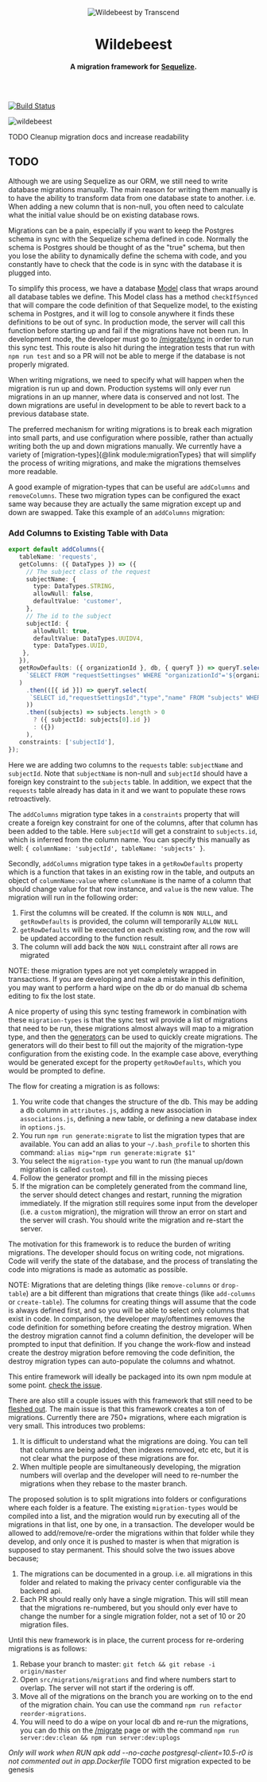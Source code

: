 <p align="center">
    <img alt="Wildebeest by Transcend" src="https://user-images.githubusercontent.com/7354176/61022044-e3742500-a358-11e9-9cb2-122abb33e1b5.jpg"/>
</p>
<h1 align="center">Wildebeest</h1>
<p align="center">
  <strong>A migration framework for <a href="http://docs.sequelizejs.com/">Sequelize</a>.</strong><br /><br />
  <i></i>
</p>
<br />

[![Build Status](https://travis-ci.com/transcend-io/wildebeest.svg?token=dSiqFoEr9c1WZuWwxbXE&branch=master)](https://travis-ci.com/transcend-io/wildebeest)

![wildebeest](https://user-images.githubusercontent.com/7354176/61021920-5761fd80-a358-11e9-8eb4-34e0ea774a9a.jpg)

TODO Cleanup migration docs and increase readability

## TODO

Although we are using Sequelize as our ORM, we still need to write database migrations manually.
The main reason for writing them manually is to have the ability to transform data from one database state to another.
i.e. When adding a new column that is non-null, you often need to calculate what the initial value should be on existing database rows.

Migrations can be a pain, especially if you want to keep the Postgres schema in sync with the Sequelize schema defined in code.
Normally the schema is Postgres should be thought of as the "true" schema, but then you lose the ability to dynamically define the schema with code,
and you constantly have to check that the code is in sync with the database it is plugged into.

To simplify this process, we have a database [Model](https://github.com/transcend-io/main/blob/dev/backend/src/db/ModelManager.ts) class that wraps
around all database tables we define. This Model class has a method `checkIfSynced` that will compare the code definition of that Sequelize model,
to the existing schema in Postgres, and it will log to console anywhere it finds these definitions to be out of sync.
In production mode, the server will call this function before starting up and fail if the migrations have not been run.
In development mode, the developer must go to [/migrate/sync](https://yo.com:4001/migrate/sync) in order to run this sync test.
This route is also hit during the integration tests that run with `npm run test` and so a PR will not be able to merge
if the database is not properly migrated.

When writing migrations, we need to specify what will happen when the migration is run up and down.
Production systems will only ever run migrations in an up manner, where data is conserved and not lost.
The down migrations are useful in development to be able to revert back to a previous database state.

The preferred mechanism for writing migrations is to break each migration into small parts, and use configuration where possible,
rather than actually writing both the up and down migrations manually.
We currently have a variety of [migration-types]{@link module:migrationTypes} that
will simplify the process of writing migrations, and make the migrations themselves more readable.

A good example of migration-types that can be useful are `addColumns` and `removeColumns`.
These two migration types can be configured the exact same way because they are actually the same migration except up and down are swapped.
Take this example of an `addColumns` migration:

### Add Columns to Existing Table with Data

```ts
export default addColumns({
   tableName: 'requests',
   getColumns: ({ DataTypes }) => ({
     // The subject class of the request
     subjectName: {
       type: DataTypes.STRING,
       allowNull: false,
       defaultValue: 'customer',
     },
     // The id to the subject
     subjectId: {
       allowNull: true,
       defaultValue: DataTypes.UUIDV4,
       type: DataTypes.UUID,
    },
   }),
   getRowDefaults: ({ organizationId }, db, { queryT }) => queryT.select(
     `SELECT FROM "requestSettingses" WHERE "organizationId"='${organizationId}'`
   )
     .then(([{ id }]) => queryT.select(
      `SELECT id,"requestSettingsId","type","name" FROM "subjects" WHERE "requestSettingsId"='${id}' AND "type"='customer'`
     ))
     .then((subjects) => subjects.length > 0
       ? ({ subjectId: subjects[0].id })
       : ({})
     ),
   constraints: ['subjectId'],
});
```

Here we are adding two columns to the `requests` table: `subjectName` and `subjectId`.
Note that `subjectName` is non-null and `subjectId` should have a foreign key constraint to the `subjects` table.
In addition, we expect that the `requests` table already has data in it and we want to populate these rows retroactively.

The `addColumns` migration type takes in a `constraints` property that will create a foreign key constraint for one of the columns,
after that column has been added to the table. Here `subjectId` will get a constraint to `subjects.id`,
which is inferred from the column name. You can specify this manually as well: `{ columnName: 'subjectId', tableName: 'subjects' }`.

Secondly, `addColumns` migration type takes in a `getRowDefaults` property which is a function that takes in an existing row in the table,
and outputs an object of `columnName:value` where `columnName` is the name of a column that should change value for that row instance,
and `value` is the new value. The migration will run in the following order:

1. First the columns will be created. If the column is `NON NULL`, and `getRowDefaults` is provided, the column will temporarily `ALLOW NULL`
2. `getRowDefaults` will be executed on each existing row, and the row will be updated according to the function result.
3. The column will add back the `NON NULL` constraint after all rows are migrated

NOTE: these migration types are not yet completely wrapped in transactions. If you are developing and make a mistake in this definition,
you may want to perform a hard wipe on the db or do manual db schema editing to fix the lost state.

A nice property of using this sync testing framework in combination with these `migration-types` is that the sync test wil provide a
list of migrations that need to be run, these migrations almost always will map to a migration type,
and then the [generators](https://github.com/transcend-io/generators) can be used to quickly create migrations.
The generators will do their best to fill out the majority of the migration-type configuration from the existing code.
In the example case above, everything would be generated except for the property `getRowDefaults`, which you would be prompted to define.

The flow for creating a migration is as follows:

1. You write code that changes the structure of the db. This may be adding a db column in `attributes.js`,
     adding a new association in `associations.js`, defining a new table, or defining a new database index in `options.js`.
2. You run `npm run generate:migrate` to list the migration types that are available. You can add an alias to your `~/.bash_profile`
     to shorten this command: `alias mig="npm run generate:migrate $1"`
3. You select the `migration-type` you want to run (the manual up/down migration is called `custom`).
4. Follow the generator prompt and fill in the missing pieces
5. If the migration can be completely generated from the command line, the server should detect changes and restart,
     running the migration immediately. If the migration still requires some input from the developer (i.e. a `custom` migration),
     the migration will throw an error on start and the server will crash. You should write the migration and re-start the server.

The motivation for this framework is to reduce the burden of writing migrations. The developer should focus on writing code, not migrations.
Code will verify the state of the database, and the process of translating the code into migrations is made as automatic as possible.

NOTE: Migrations that are deleting things (like `remove-columns` or `drop-table`) are a bit different than migrations that
create things (like `add-columns` or `create-table`). The columns for creating things will assume that the code is always
defined first, and so you will be able to select only columns that exist in code. In comparison,
the developer may/oftentimes removes the code definition for something before creating the destroy migration.
When the destroy migration cannot find a column definition, the developer will be prompted to input that definition.
If you change the work-flow and instead create the destroy migration before removing the code definition,
the destroy migration types can auto-populate the columns and whatnot.

This entire framework will ideally be packaged into its own npm module at some point. [check the issue](https://github.com/transcend-io/gdpr-backend/issues/385).

There are also still a couple issues with this framework that still need to be [fleshed out](https://github.com/transcend-io/gdpr-backend/issues/363).
The main issue is that this framework creates a ton of migrations. Currently there are 750+ migrations, where each migration is very small.
This introduces two problems:

1. It is difficult to understand what the migrations are doing. You can tell that columns are being added, then indexes removed, etc etc,
     but it is not clear what the purpose of these migrations are for.
2. When multiple people are simultaneously developing, the migration numbers will overlap and the developer will need to re-number the migrations when they rebase to the master branch.

The proposed solution is to split migrations into folders or configurations where each folder is a feature.
The existing `migration-types` would be compiled into a list, and the migration would run by executing all of the migrations in that list,
one by one, in a transaction. The developer would be allowed to add/remove/re-order the migrations within that folder while they develop,
and only once it is pushed to master is when that migration is supposed to stay permanent. This should solve the two issues above because;

1. The migrations can be documented in a group. i.e. all migrations in this folder and related to making the privacy center configurable via the backend api.
2. Each PR should really only have a single migration. This will still mean that the migrations re-numbered, but you should
     only ever have to change the number for a single migration  folder, not a set of 10 or 20 migration files.

Until this new framework is in place, the current process for re-ordering migrations is as follows:

1. Rebase your branch to master: `git fetch && git rebase -i origin/master`
2. Open `src/migrations/migrations` and find where numbers start to overlap. The server will not start if the ordering is off.
3. Move all of the migrations on the branch you are working on to the end of the migration chain. You can use the command `npm run refactor reorder-migrations`.
4. You will need to do a wipe on your local db and re-run the migrations, you can do this on the [/migrate](https://yo.com:4001/migrate)
   page or with the command `npm run server:dev:clean && npm run server:dev:uplogs`


*Only will work when RUN apk add --no-cache postgresql-client=10.5-r0 is not commented out in app.Dockerfile*
TODO first migration expected to be genesis
